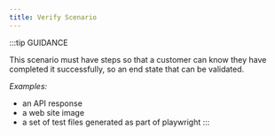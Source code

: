 ```yaml
---
title: Verify Scenario
---
```


:::tip GUIDANCE

This scenario must have steps so that a customer can know they have completed it successfully, so an end state that can be validated. 

_Examples:_

* an API response
* a web site image
* a set of test files generated as part of playwright
:::
